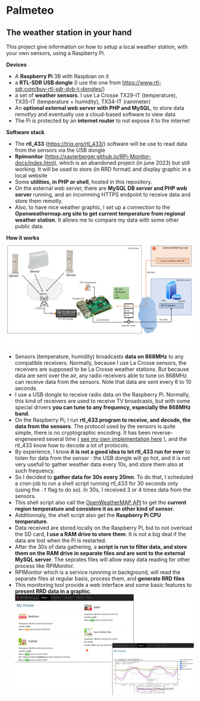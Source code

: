 # Palmeteo

## The weather station in your hand

This project give information on how to setup a local weather station, with your own sensors, using a Raspberry Pi.

**Devices**

- A **Raspberry Pi** 3B with Raspbian on it
- a **RTL-SDR USB dongle** (I use the one from https://www.rtl-sdr.com/buy-rtl-sdr-dvb-t-dongles/)
- a set of **weather sensors**. I use La Crosse TX29-IT (temperature), TX35-IT (temperature + humidity), TX34-IT (rainmeter)
- An **optional external web server with PHP and MySQL**, to store data remotlyy and eventually use a cloud-based software to view data
- The Pi is protected by an **internet router** to not expose it to the internet

**Software stack**

- The **rtl_433** (https://triq.org/rtl_433/) software will be use to read data from the sensors via the USB dongle
- **Rpimonitor** (https://xavierberger.github.io/RPi-Monitor-docs/index.html), which is an abandoned project (in june 2023) but still working. It will be used to store (in RRD format) and display graphic in a local website
- Some **utilities, in PHP or shell**, hosted in this repository.
- On the external web server, there are **MySQL DB server and PHP web server** running, and an incomming HTTPS endpoint to receive data and store them remotly.
- Also, to have nice weather graphic, I set up a connection to the **Openweathermap.org site to get current temperature from regional weather station**. It allows me to compare my data with some other public data.

**How it works**
![Diagram](diag.png)
- Sensors (temperature, humidity) broadcasts **data on 868MHz** to any compatible receivers. Normally, because I use La Crosse sensors, the receivers are supposed to be La Crosse weather stations. But because data are sent over the air, any radio receivers able to tune on 868MHz can receive data from the sensors. Note that data are sent every 6 to 10 seconds.
- I use a USB dongle to receive radio data on the Raspberry Pi. Normally, this kind of receivers are used to receive TV broadcasts, but with some special drivers **you can tune to any frequency, especially the 868MHz band**.
- On the Raspberry Pi, I run **rtl_433 program to receive, and decode, the data from the sensors**. The protocol used by the sensors is quite simple, there is no cryptographic encoding. It has been reverse-engeneered several time ( [see my own implementation here](https://github.com/merbanan/rtl_433/commit/a9a574fe4f93b63caef52d0fcecb23afa0a01fc2) ), and the rtl_433 know how to decode a lot of protocols.
- By experience, I know **it is not a good idea to let rtl_433 run for ever** to listen for data from the sensor : the USB dongle will go hot, and it is not very usefull to gather weather data every 10s, and store them also at such frequency.
- So I decided to **gather data for 30s every 20mn**. To do that, I scheduled a cron-job to run a shell script running rtl_433 for 30 seconds only (using the `-T` flag to do so). In 30s, I received 3 or 4 times data from the sensors.
- This shell script also call the [OpenWeatherMAP API](https://openweathermap.org/current) to get the **current region temperature and considere it as an other kind of sensor**.
- Additionnaly, the shell script also get the **Raspberry Pi CPU temperature**.
- Data received are stored locally on the Raspberry Pi, but to not overload the SD card, **I use a RAM drive to store them**. It is not a big deal if the data are lost when the Pi is restarted.
- After the 30s of data gathering, a **script is run to filter data, and store them on the RAM drive in separate files and are sent to the external MySQL server**. The seprates files will allow easy data reading for other process like RPIMonitor.
- RPIMonitor which is a service runnning in background, will read the separate files at regular basis, process them, and **generate RRD files**
- This monitoring tool provide a web interface and some basic features to **present RRD data in a graphic**.
![Screenshots](screenshot.png)




